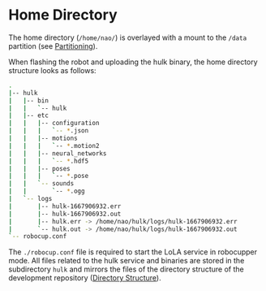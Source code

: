 # Home Directory

The home directory (`/home/nao/`) is overlayed with a mount to the `/data` partition (see [Partitioning](./partitioning.md)).

When flashing the robot and uploading the hulk binary, the home directory structure looks as follows:

```sh
.
|-- hulk
|   |-- bin
|   |   `-- hulk
|   |-- etc
|   |   |-- configuration
|   |   |   `-- *.json
|   |   |-- motions
|   |   |   `-- *.motion2
|   |   |-- neural_networks
|   |   |   `-- *.hdf5
|   |   |-- poses
|   |   |   `-- *.pose
|   |   `-- sounds
|   |       `-- *.ogg
|   `-- logs
|       |-- hulk-1667906932.err
|       |-- hulk-1667906932.out
|       |-- hulk.err -> /home/nao/hulk/logs/hulk-1667906932.err
|       `-- hulk.out -> /home/nao/hulk/logs/hulk-1667906932.out
`-- robocup.conf
```

The `./robocup.conf` file is required to start the LoLA service in robocupper mode.
All files related to the hulk service and binaries are stored in the subdirectory `hulk` and mirrors the files of the directory structure of the development repository ([Directory Structure](../framework/directory_structure.md)).
